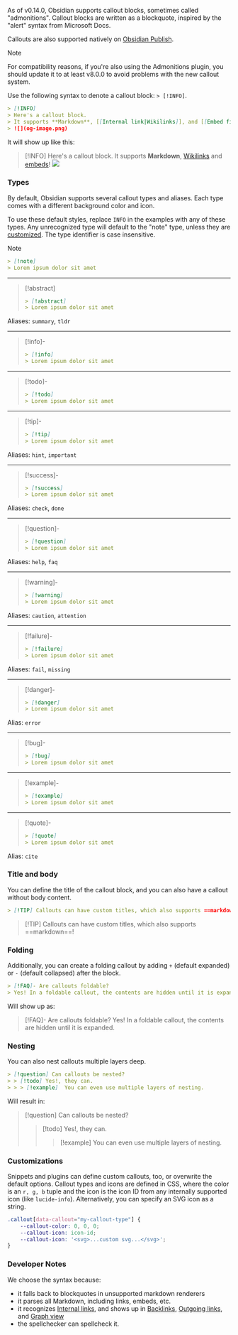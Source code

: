 As of v0.14.0, Obsidian supports callout blocks, sometimes called "admonitions". Callout blocks are written as a blockquote, inspired by the "alert" syntax from Microsoft Docs.

Callouts are also supported natively on [Obsidian Publish](Introduction%20to%20Obsidian%20Publish.md).

> [!NOTE]
> For compatibility reasons, if you're also using the Admonitions plugin, you should update it to at least v8.0.0 to avoid problems with the new callout system.

Use the following syntax to denote a callout block: `> [!INFO]`.

```markdown
> [!INFO]
> Here's a callout block.
> It supports **Markdown**, [[Internal link|Wikilinks]], and [[Embed files|embeds]]!
> ![](og-image.png)
```

It will show up like this:

> [!INFO]
> Here's a callout block.
> It supports **Markdown**, [Wikilinks](Internal%20links.md) and [embeds](Embedding%20files.md)!
> ![](og-image.png)

### Types

By default, Obsidian supports several callout types and aliases. Each type comes with a different background color and icon.

To use these default styles, replace `INFO` in the examples with any of these types. Any unrecognized type will default to the "note" type, unless they are [customized](#Customizations). The type identifier is case insensitive.

> [!note]
> ```md
> > [!note]
> > Lorem ipsum dolor sit amet
> ```

---

> [!abstract]
> ```md
> > [!abstract]
> > Lorem ipsum dolor sit amet
> ```

Aliases: `summary`, `tldr`

---

> [!info]-
> ```md
> > [!info]
> > Lorem ipsum dolor sit amet
> ```

---

> [!todo]-
> ```md
> > [!todo]
> > Lorem ipsum dolor sit amet
> ```

---

> [!tip]-
> ```md
> > [!tip]
> > Lorem ipsum dolor sit amet
> ```

Aliases: `hint`, `important`

---

> [!success]-
> ```md
> > [!success]
> > Lorem ipsum dolor sit amet
> ```

Aliases: `check`, `done`


---

> [!question]-
> ```md
> > [!question]
> > Lorem ipsum dolor sit amet
> ```

Aliases: `help`, `faq`

---

> [!warning]-
>  ```md
> > [!warning]
> > Lorem ipsum dolor sit amet
> ```

Aliases: `caution`, `attention`

---

> [!failure]-
> ```md
> > [!failure]
> > Lorem ipsum dolor sit amet
> ```

Aliases: `fail`, `missing`

---

> [!danger]-
> ```md
> > [!danger]
> > Lorem ipsum dolor sit amet
> ```

Alias: `error`

---

> [!bug]-
> ```md
> > [!bug]
> > Lorem ipsum dolor sit amet
> ```

---

> [!example]-
> ```md
> > [!example]
> > Lorem ipsum dolor sit amet
> ```

---

> [!quote]-
> ```md
> > [!quote]
> > Lorem ipsum dolor sit amet
> ```

Alias: `cite`

### Title and body

You can define the title of the callout block, and you can also have a callout without body content.

```markdown
> [!TIP] Callouts can have custom titles, which also supports ==markdown==!
```

> [!TIP] Callouts can have custom titles, which also supports ==markdown==!

### Folding

Additionally, you can create a folding callout by adding `+` (default expanded) or `-` (default collapsed) after the block.

```markdown
> [!FAQ]- Are callouts foldable?
> Yes! In a foldable callout, the contents are hidden until it is expanded.
```

Will show up as:

> [!FAQ]- Are callouts foldable?
> Yes! In a foldable callout, the contents are hidden until it is expanded.


### Nesting

You can also nest callouts multiple layers deep.

```markdown
> [!question] Can callouts be nested?
> > [!todo] Yes!, they can.
> > > [!example]  You can even use multiple layers of nesting.
```

Will result in:

> [!question] Can callouts be nested?
> > [!todo] Yes!, they can.
> > > [!example]  You can even use multiple layers of nesting.


### Customizations

Snippets and plugins can define custom callouts, too, or overwrite the default options. Callout types and icons are defined in CSS, where the color is an `r, g, b` tuple and the icon is the icon ID from any internally supported icon (like `lucide-info`). Alternatively, you can specify an SVG icon as a string.

```CSS
.callout[data-callout="my-callout-type"] {
    --callout-color: 0, 0, 0;
    --callout-icon: icon-id;
    --callout-icon: '<svg>...custom svg...</svg>';
}
```

### Developer Notes

We choose the syntax because:

- it falls back to blockquotes in unsupported markdown renderers
- it parses all Markdown, including links, embeds, etc.
- it recognizes [Internal links](Internal%20links.md), and shows up in [Backlinks](Backlinks.md), [Outgoing links](Outgoing%20links.md), and [Graph view](Graph%20view.md)
- the spellchecker can spellcheck it.
